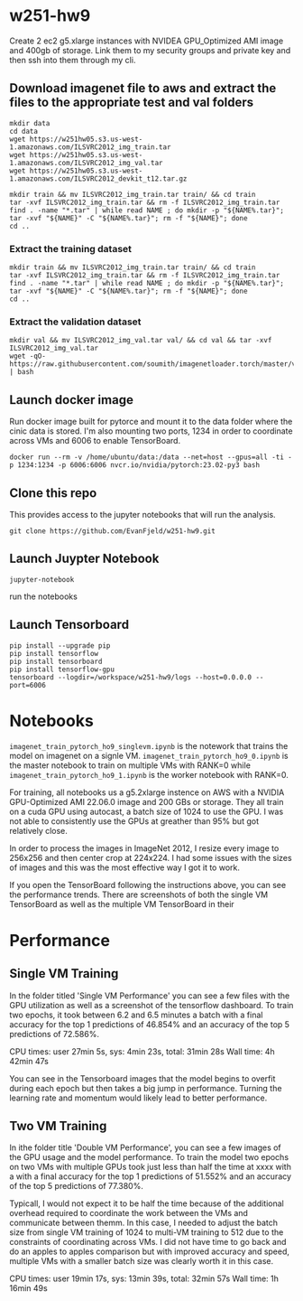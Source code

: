 # w251-hw9

Create 2 ec2 g5.xlarge instances with NVIDEA GPU_Optimized AMI image and 400gb of storage. Link them to my security groups and private key and then ssh into them through my cli.

## Download imagenet file to aws and extract the files to the appropriate test and val folders
```
mkdir data
cd data
wget https://w251hw05.s3.us-west-1.amazonaws.com/ILSVRC2012_img_train.tar
wget https://w251hw05.s3.us-west-1.amazonaws.com/ILSVRC2012_img_val.tar
wget https://w251hw05.s3.us-west-1.amazonaws.com/ILSVRC2012_devkit_t12.tar.gz

mkdir train && mv ILSVRC2012_img_train.tar train/ && cd train
tar -xvf ILSVRC2012_img_train.tar && rm -f ILSVRC2012_img_train.tar
find . -name "*.tar" | while read NAME ; do mkdir -p "${NAME%.tar}"; tar -xvf "${NAME}" -C "${NAME%.tar}"; rm -f "${NAME}"; done
cd ..
```

### Extract the training dataset
```
mkdir train && mv ILSVRC2012_img_train.tar train/ && cd train
tar -xvf ILSVRC2012_img_train.tar && rm -f ILSVRC2012_img_train.tar
find . -name "*.tar" | while read NAME ; do mkdir -p "${NAME%.tar}"; tar -xvf "${NAME}" -C "${NAME%.tar}"; rm -f "${NAME}"; done
cd ..
```

### Extract the validation dataset
```
mkdir val && mv ILSVRC2012_img_val.tar val/ && cd val && tar -xvf ILSVRC2012_img_val.tar
wget -qO- https://raw.githubusercontent.com/soumith/imagenetloader.torch/master/valprep.sh | bash
```

## Launch docker image
Run docker image built for pytorce and mount it to the data folder where the cinic data is stored. I'm also mounting two ports, 1234 in order to coordinate across VMs and 6006 to enable TensorBoard. 
```
docker run --rm -v /home/ubuntu/data:/data --net=host --gpus=all -ti -p 1234:1234 -p 6006:6006 nvcr.io/nvidia/pytorch:23.02-py3 bash
```

## Clone this repo
This provides access to the jupyter notebooks that will run the analysis. 
```
git clone https://github.com/EvanFjeld/w251-hw9.git
```

## Launch Juypter Notebook
```
jupyter-notebook
```
run the notebooks

## Launch Tensorboard
```
pip install --upgrade pip
pip install tensorflow
pip install tensorboard
pip install tensorflow-gpu
tensorboard --logdir=/workspace/w251-hw9/logs --host=0.0.0.0 --port=6006
```

# Notebooks
```imagenet_train_pytorch_ho9_singlevm.ipynb``` is the notework that trains the model on imagenet on a signle VM. 
```imagenet_train_pytorch_ho9_0.ipynb``` is the master notebook to train on multiple VMs with RANK=0 while 
```imagenet_train_pytorch_ho9_1.ipynb``` is the worker notebook with RANK=0.

For training, all notebooks us a g5.2xlarge instence on AWS with a NVIDIA GPU-Optimized AMI 22.06.0 image and 200 GBs or storage. They all train on a cuda GPU using autocast, a batch size of 1024 to use the GPU. I was not able to consistently use the GPUs at greather than 95% but got relatively close. 

In order to process the images in ImageNet 2012, I resize every image to 256x256 and then center crop at 224x224. I had some issues with the sizes of images and this was the most effective way I got it to work. 

If you open the TensorBoard following the instructions above, you can see the performance trends. There are screenshots of both the single VM TensorBoard as well as the multiple VM TensorBoard in their 

# Performance

## Single VM Training
In the folder titled 'Single VM Performance' you can see a few files with the GPU utilization as well as a screenshot of the tensorflow dashboard. To train two epochs, it took between 6.2 and 6.5 minutes a batch with a final accuracy for the top 1 predictions of 46.854% and an accuracy of the top 5 predictions of 72.586%. 

CPU times: user 27min 5s, sys: 4min 23s, total: 31min 28s
Wall time: 4h 42min 47s

You can see in the Tensorboard images that the model begins to overfit during each epoch but then takes a big jump in performance. Turning the learning rate and momentum would likely lead to better performance. 

## Two VM Training
In ithe folder title 'Double VM Performance', you can see a few images of the GPU usage and the model performance. To train the model two epochs on two VMs with multiple GPUs took just less than half the time at xxxx with a with a final accuracy for the top 1 predictions of 51.552% and an accuracy of the top 5 predictions of 77.380%. 

Typicall, I would not expect it to be half the time because of the additional overhead required to coordinate the work between the VMs and communicate between themm. In this case, I needed to adjust the batch size from single VM training of 1024 to multi-VM training to 512 due to the constraints of coordinating across VMs. I did not have time to go back and do an apples to apples comparison but with improved accuracy and speed, multiple VMs with a smaller batch size was clearly worth it in this case. 

CPU times: user 19min 17s, sys: 13min 39s, total: 32min 57s
Wall time: 1h 16min 49s
